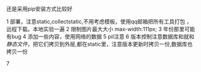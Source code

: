 还是采用pip安装方式比较好

1 部署，注意static,collectstatic,不用考虑模板，使用qq邮箱把所有工具打包 ，远程下载。本地实验一遍
2 限制图片最大大小 max-width:111px;
3 年份那里可能有bug
4 添加一些内容，使用网络的数据
5 pil注意
6  版本控制注意数据库和就和*静态文件*，把它们拷贝到外层,都在static里，注意版本更新时拷贝一份,数据库也拷贝一份

7